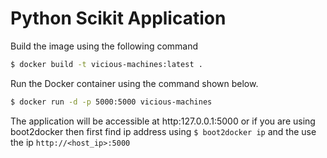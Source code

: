 # Python Scikit Application #

Build the image using the following command

```bash
$ docker build -t vicious-machines:latest .
```

Run the Docker container using the command shown below.

```bash
$ docker run -d -p 5000:5000 vicious-machines
```

The application will be accessible at http:127.0.0.1:5000 or if you are using boot2docker then first find ip address using `$ boot2docker ip` and the use the ip `http://<host_ip>:5000`
